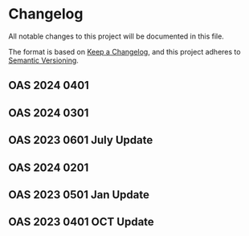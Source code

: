 # Changelog
All notable changes to this project will be documented in this file.

The format is based on [Keep a Changelog](https://keepachangelog.com/en/1.0.0/),
and this project adheres to [Semantic Versioning](https://semver.org/spec/v2.0.0.html).

## OAS 2024 0401

## OAS 2024 0301

## OAS 2023 0601 July Update

## OAS 2024 0201

## OAS 2023 0501 Jan Update

## OAS 2023 0401 OCT Update


